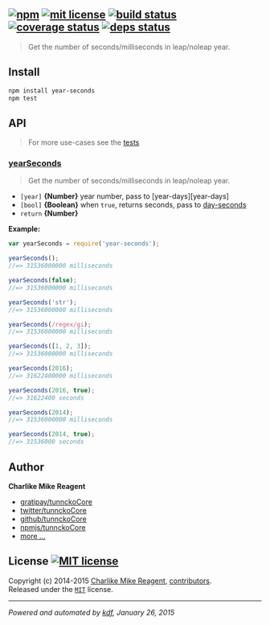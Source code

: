 ## [![npm][npmjs-img]][npmjs-url] [![mit license][license-img]][license-url] [![build status][travis-img]][travis-url] [![coverage status][coveralls-img]][coveralls-url] [![deps status][daviddm-img]][daviddm-url]

> Get the number of seconds/milliseconds in leap/noleap year.

## Install
```bash
npm install year-seconds
npm test
```


## API
> For more use-cases see the [tests](./test.js)

### [yearSeconds](./index.js#L47)
> Get the number of seconds/milliseconds in leap/noleap year.

- `[year]` **{Number}** year number, pass to [year-days][year-days]
- `[bool]` **{Boolean}** when `true`, returns seconds, pass to [day-seconds][day-seconds]
- `return` **{Number}**

**Example:**

```js
var yearSeconds = require('year-seconds');

yearSeconds();
//=> 31536000000 milliseconds

yearSeconds(false);
//=> 31536000000 milliseconds

yearSeconds('str');
//=> 31536000000 milliseconds

yearSeconds(/regex/gi);
//=> 31536000000 milliseconds

yearSeconds([1, 2, 3]);
//=> 31536000000 milliseconds

yearSeconds(2016);
//=> 31622400000 milliseconds

yearSeconds(2016, true);
//=> 31622400 seconds

yearSeconds(2014);
//=> 31536000000 milliseconds

yearSeconds(2014, true);
//=> 31536000 seconds
```


## Author
**Charlike Mike Reagent**
+ [gratipay/tunnckoCore][author-gratipay]
+ [twitter/tunnckoCore][author-twitter]
+ [github/tunnckoCore][author-github]
+ [npmjs/tunnckoCore][author-npmjs]
+ [more ...][contrib-more]


## License [![MIT license][license-img]][license-url]
Copyright (c) 2014-2015 [Charlike Mike Reagent][contrib-more], [contributors][contrib-graf].  
Released under the [`MIT`][license-url] license.


[npmjs-url]: http://npm.im/year-seconds
[npmjs-img]: https://img.shields.io/npm/v/year-seconds.svg?style=flat&label=year-seconds

[coveralls-url]: https://coveralls.io/r/datetime/year-seconds?branch=master
[coveralls-img]: https://img.shields.io/coveralls/datetime/year-seconds.svg?style=flat

[license-url]: https://github.com/datetime/year-seconds/blob/master/license.md
[license-img]: https://img.shields.io/badge/license-MIT-blue.svg?style=flat

[travis-url]: https://travis-ci.org/datetime/year-seconds
[travis-img]: https://img.shields.io/travis/datetime/year-seconds.svg?style=flat

[daviddm-url]: https://david-dm.org/datetime/year-seconds
[daviddm-img]: https://img.shields.io/david/datetime/year-seconds.svg?style=flat

[author-gratipay]: https://gratipay.com/tunnckoCore
[author-twitter]: https://twitter.com/tunnckoCore
[author-github]: https://github.com/tunnckoCore
[author-npmjs]: https://npmjs.org/~tunnckocore

[contrib-more]: http://j.mp/1stW47C
[contrib-graf]: https://github.com/datetime/year-seconds/graphs/contributors

***

_Powered and automated by [kdf](https://github.com/tunnckoCore), January 26, 2015_

[day-seconds]: https://github.com/datetime/day-seconds